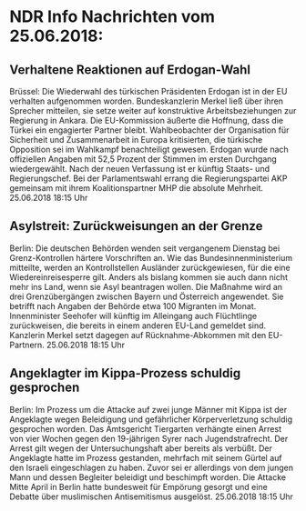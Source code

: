 # NDR Info Nachrichten vom 25.06.2018:


## Verhaltene Reaktionen auf Erdogan-Wahl
Brüssel:	Die Wiederwahl des türkischen Präsidenten Erdogan ist in der EU verhalten aufgenommen worden. Bundeskanzlerin Merkel ließ über ihren Sprecher mitteilen, sie setze weiter auf konstruktive Arbeitsbeziehungen zur Regierung in Ankara. Die EU-Kommission äußerte die Hoffnung, dass die Türkei ein engagierter Partner bleibt. Wahlbeobachter der Organisation für Sicherheit und Zusammenarbeit in Europa kritisierten, die türkische Opposition sei im Wahlkampf benachteiligt gewesen. Erdogan wurde nach offiziellen Angaben mit 52,5 Prozent der Stimmen im ersten Durchgang wiedergewählt. Nach der neuen Verfassung ist er künftig Staats- und Regierungschef. Bei der Parlamentswahl errang die Regierungspartei AKP gemeinsam mit ihrem Koalitionspartner MHP die absolute Mehrheit. 25.06.2018 18:15 Uhr 

## Asylstreit: Zurückweisungen an der Grenze
Berlin: Die deutschen Behörden wenden seit vergangenem Dienstag bei Grenz-Kontrollen härtere Vorschriften an. Wie das Bundesinnenministerium mitteilte, werden an Kontrollstellen Ausländer zurückgewiesen, für die eine Wiedereinreisesperre gilt. Anders als bislang kommen sie auch dann nicht mehr ins Land, wenn sie Asyl beantragen wollen. Die Maßnahme wird an drei Grenzübergängen zwischen Bayern und Österreich angewendet. Sie betrifft nach Angaben der Behörde etwa 100 Migranten im Monat. Innenminister Seehofer will künftig im Alleingang auch Flüchtlinge zurückweisen, die bereits in einem anderen EU-Land gemeldet sind. Kanzlerin Merkel setzt dagegen auf Rücknahme-Abkommen mit den EU-Partnern. 25.06.2018 18:15 Uhr 

## Angeklagter im Kippa-Prozess schuldig gesprochen
Berlin: Im Prozess um die Attacke auf zwei junge Männer mit Kippa ist der Angeklagte wegen Beleidigung und gefährlicher Körperverletzung schuldig gesprochen worden. Das Amtsgericht Tiergarten verhängte einen Arrest von vier Wochen gegen den 19-jährigen Syrer nach Jugendstrafrecht. Der Arrest gilt wegen der Untersuchungshaft aber bereits als verbüßt. Der Angeklagte hatte im Prozess gestanden, mehrfach mit seinem Gürtel auf den Israeli eingeschlagen zu haben. Zuvor sei er allerdings von dem jungen Mann und dessen Begleiter beleidigt und beschimpft worden. Die Attacke Mitte April in Berlin hatte bundesweit für Empörung gesorgt und eine Debatte über muslimischen Antisemitismus ausgelöst. 25.06.2018 18:15 Uhr 
